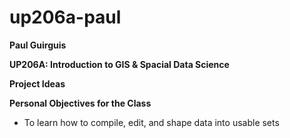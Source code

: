 # up206a-paul

**Paul Guirguis**

**UP206A: Introduction to GIS & Spacial Data Science**

**Project Ideas**

**Personal Objectives for the Class**
* To learn how to compile, edit, and shape data into usable sets

